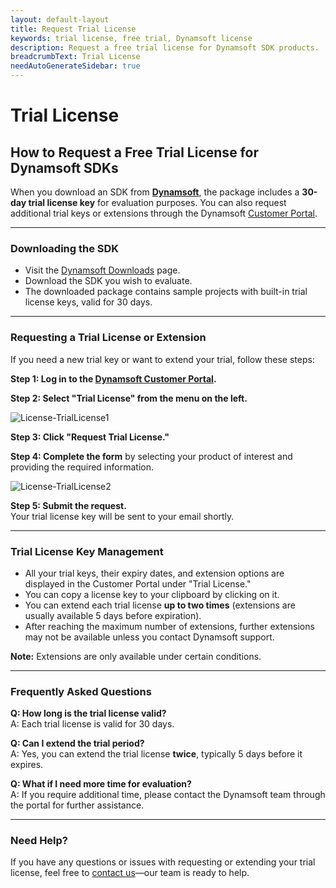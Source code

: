 ```yaml
---
layout: default-layout
title: Request Trial License
keywords: trial license, free trial, Dynamsoft license
description: Request a free trial license for Dynamsoft SDK products.
breadcrumbText: Trial License
needAutoGenerateSidebar: true
---
```


# Trial License

## How to Request a Free Trial License for Dynamsoft SDKs

When you download an SDK from **[Dynamsoft](https://www.dynamsoft.com/downloads/)**, the package includes a **30-day trial license key** for evaluation purposes. You can also request additional trial keys or extensions through the Dynamsoft [Customer Portal](https://www.dynamsoft.com/customer/).

---

### Downloading the SDK
- Visit the [Dynamsoft Downloads](https://www.dynamsoft.com/downloads/) page.
- Download the SDK you wish to evaluate.
- The downloaded package contains sample projects with built-in trial license keys, valid for 30 days.

---

### Requesting a Trial License or Extension
If you need a new trial key or want to extend your trial, follow these steps:

**Step 1: Log in to the [Dynamsoft Customer Portal](https://www.dynamsoft.com/customer/).**

**Step 2: Select "Trial License" from the menu on the left.**

![License-TrialLicense1]({{site.assets}}img/customer-portal-trial-license.png)

**Step 3: Click "Request Trial License."**

**Step 4: Complete the form** by selecting your product of interest and providing the required information.

![License-TrialLicense2]({{site.assets}}img/customer-portal-trial-license-2.png)

**Step 5: Submit the request.**  
Your trial license key will be sent to your email shortly.

---

### Trial License Key Management

- All your trial keys, their expiry dates, and extension options are displayed in the Customer Portal under "Trial License."
- You can copy a license key to your clipboard by clicking on it.
- You can extend each trial license **up to two times** (extensions are usually available 5 days before expiration).
- After reaching the maximum number of extensions, further extensions may not be available unless you contact Dynamsoft support.

**Note:** Extensions are only available under certain conditions.

---

### Frequently Asked Questions

**Q: How long is the trial license valid?**  
A: Each trial license is valid for 30 days.

**Q: Can I extend the trial period?**  
A: Yes, you can extend the trial license **twice**, typically 5 days before it expires.

**Q: What if I need more time for evaluation?**  
A: If you require additional time, please contact the Dynamsoft team through the portal for further assistance.

---

### Need Help?

If you have any questions or issues with requesting or extending your trial license, feel free to [contact us](https://www.dynamsoft.com/company/contact/)—our team is ready to help.


